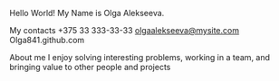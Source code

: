 Hello World! My Name is Olga Alekseeva.

My contacts
+375 33 333-33-33
olgaalekseeva@mysite.com
Olga841.github.com

About me
I enjoy solving interesting problems, working in a team, and bringing value to other people and projects